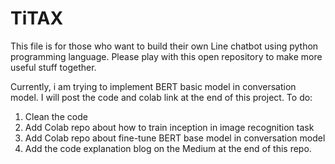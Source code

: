 # TiTAX
This file is for those who want to build their own Line chatbot using python programming language. Please play with this open repository to make more useful stuff together.

Currently, i am trying to implement BERT basic model in conversation model. I will post the code and colab link at the end of this project. 
 To do:
 1. Clean the code
 2. Add Colab repo about how to train inception in image recognition task
 3. Add Colab repo about fine-tune BERT base model in conversation model
 4. Add the code explanation blog on the Medium at the end of this repo.
